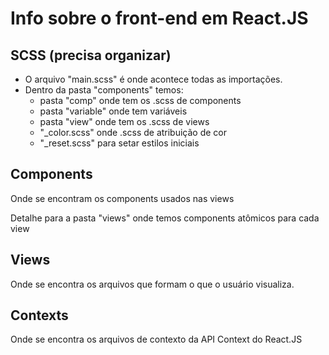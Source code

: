 # Info sobre o front-end em React.JS
## SCSS (precisa organizar)
* O arquivo "main.scss" é onde acontece todas as importações.
* Dentro da pasta "components" temos:
  * pasta "comp" onde tem os .scss de components
  * pasta "variable" onde tem variáveis
  * pasta "view" onde tem os .scss de views
  * "_color.scss" onde .scss de atribuição de cor
  * "_reset.scss" para setar estilos iniciais

## Components
Onde se encontram os components usados nas views

Detalhe para a pasta "views" onde temos components atômicos para cada view

## Views
Onde se encontra os arquivos que formam o que o usuário visualiza.

## Contexts
Onde se encontra os arquivos de contexto da API Context do React.JS